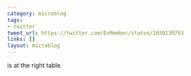 ```yaml
---
category: microblog
tags:
- twitter
tweet_url: https://twitter.com/ExMember/status/1030130763
links: []
layout: microblog
---
```

is at the right table.
